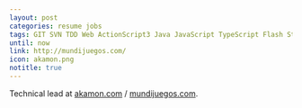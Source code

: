 ```yaml
---
layout: post
categories: resume jobs
tags: GIT SVN TDD Web ActionScript3 Java JavaScript TypeScript Flash Starling ANT Gradle Kanban Pomodoro
until: now
link: http://mundijuegos.com/
icon: akamon.png
notitle: true
---
```


Technical lead at [akamon.com](http://akamon.com/) / [mundijuegos.com](http://mundijuegos.com/).
